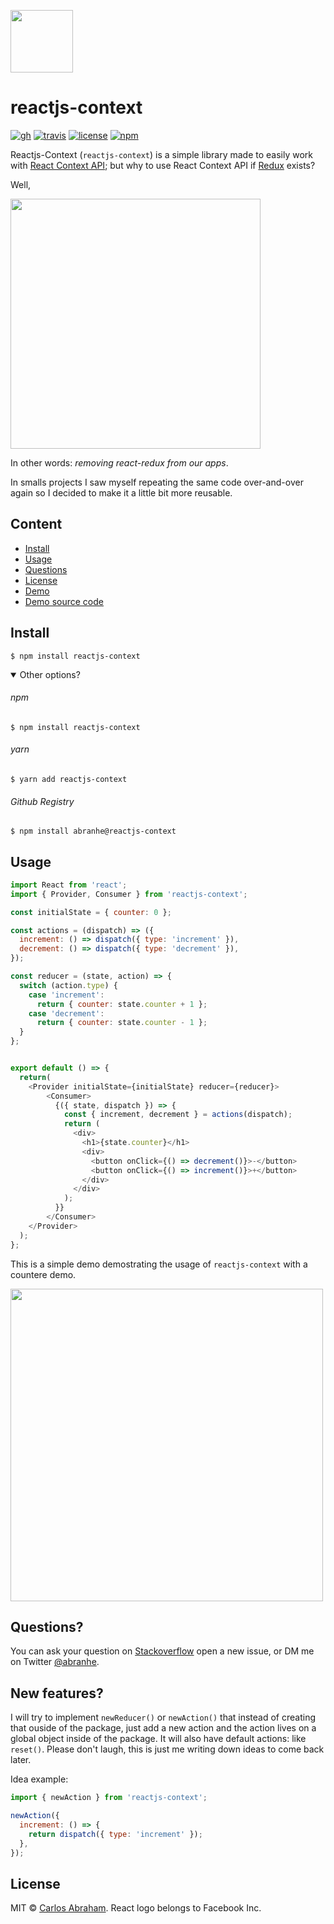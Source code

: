 
[<img src="https://cdn.abranhe.com/projects/reactjs-context/logo.png" width="100">](https://p.abranhe.com/reactjs-context)

# reactjs-context 

[![gh](https://github.com/abranhe/reactjs-context/workflows/build/badge.svg)](https://github.com/abranhe/reactjs-context/actions) [![travis](https://img.shields.io/travis/abranhe/reactjs-context?logo=travis)](https://travis-ci.org/abranhe/reactjs-context) [![license](https://img.shields.io/github/license/abranhe/reactjs-context.svg)](https://github.com/abranhe/reactjs-context/blob/master/license) [![npm](https://img.shields.io/npm/v/reactjs-context.svg?logo=npm)](https://github.com/abranhe/reactjs-context)

Reactjs-Context (`reactjs-context`) is a simple library made to easily work with [React Context API](https://reactjs.org/docs/context.html); but why to use React Context API if [Redux](https://redux.js.org) exists?

Well,

[<img src="https://cdn.abranhe.com/projects/reactjs-context/tweet.png" width="400">](https://twitter.com/dan_abramov/status/1097866569701621763)

In other words: *removing react-redux from our apps*.

In smalls projects I saw myself repeating the same code over-and-over again so I decided to make it a little bit more reusable.

## Content 

- [Install](#install)
- [Usage](#usage)
- [Questions](#questions)
- [License](#license)
- [Demo](https://reactjs-context.demos.abranhe.com)
- [Demo source code](https://github.com/abranhe/public-demos/tree/master/reactjs-context)

## Install

```
$ npm install reactjs-context
```

<details open>
<summary>
  Other options?
</summary>

###### npm

```
$ npm install reactjs-context
```

###### yarn

```
$ yarn add reactjs-context
```

###### Github Registry

```
$ npm install abranhe@reactjs-context
```

</details>

## Usage

```js
import React from 'react';
import { Provider, Consumer } from 'reactjs-context';

const initialState = { counter: 0 };

const actions = (dispatch) => ({
  increment: () => dispatch({ type: 'increment' }),
  decrement: () => dispatch({ type: 'decrement' }),
});

const reducer = (state, action) => {
  switch (action.type) {
    case 'increment':
      return { counter: state.counter + 1 };
    case 'decrement':
      return { counter: state.counter - 1 };
  }
};


export default () => {
  return(
    <Provider initialState={initialState} reducer={reducer}>
        <Consumer>
          {({ state, dispatch }) => {
            const { increment, decrement } = actions(dispatch);
            return (
              <div>
                <h1>{state.counter}</h1>
                <div>
                  <button onClick={() => decrement()}>-</button>
                  <button onClick={() => increment()}>+</button>
                </div>
              </div>
            );
          }}
        </Consumer>
    </Provider>
  );
};
```

This is a simple demo demostrating the usage of `reactjs-context` with a countere demo.

[<img src="https://cdn.abranhe.com/projects/reactjs-context/demo.png" width="500">](https://reactjs-context.demos.abranhe.com)

## Questions?

You can ask your question on [Stackoverflow](https://stackoverflow.com) open a new issue, or DM me on Twitter [@abranhe](https://twitter.com/abranhe).

## New features?

I will try to implement `newReducer()` or `newAction()` that instead of creating that ouside of the package, just add a new action and the action lives on a global object inside of the package. It will also have default actions: like `reset()`. Please don't laugh, this is just me writing down ideas to come back later.

Idea example: 

```js
import { newAction } from 'reactjs-context';

newAction({ 
  increment: () => {
    return dispatch({ type: 'increment' });
  },
});
```

## License

MIT © [Carlos Abraham](https://github.com/abranhe). React logo belongs to Facebook Inc.